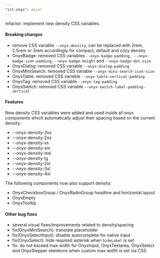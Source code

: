 ```yaml
---
"sit-onyx": major
---
```


refactor: implement new density CSS variables

#### Breaking changes

- remove CSS variable `--onyx-density`, can be replaced with 2rem, 2.5rem or 3rem accordingly for compact, default and cozy density
- OnyxBadge: removed CSS variables `--onyx-badge-padding`, ` --onyx-badge-icon-padding`, `--onyx-badge-height` and `--onyx-badge-dot-size`
- OnyxDialog: removed CSS variable `--onyx-dialog-padding`
- OnyxMiniSearch: removed CSS variable `--onyx-mini-search-icon-size`
- OnyxTable: removed CSS variable `--onyx-table-vertical-padding`
- OnyxTag: removed CSS variable `--onyx-tag-padding`
- OnyxSwitch: removed CSS variable `--onyx-switch-label-padding-vertical`

#### Features

New density CSS variables were added and used inside all onyx components which automatically adjust their spacing based on the current density:

- --onyx-density-3xs
- --onyx-density-2xs
- --onyx-density-xs
- --onyx-density-sm
- --onyx-density-md
- --onyx-density-lg
- --onyx-density-2xl
- --onyx-density-3xl
- --onyx-density-4xl

The following components now also support density:

- OnyxCheckboxGroup / OnyxRadioGroup headline and horizontal layout
- OnyxEmpty
- OnyxTooltip

#### Other bug fixes

- several visual fixes/improvements related to density/spacing
- fix(OnyxMiniSearch): translate placeholder
- fix(OnyxSelectInput): disable autocomplete for native input
- fix(OnyxSelect): hide required asterisk when `hideLabel` is set
- fix: do not exceed max width for OnyxInput, OnyxTextarea, OnyxSelect and OnyxStepper skeletons when custom max width is set via CSS
